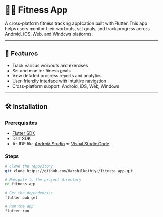
# 🏋️‍♂️ Fitness App

A cross-platform fitness tracking application built with Flutter. This app helps users monitor their workouts, set goals, and track progress across Android, iOS, Web, and Windows platforms.

---

## 🚀 Features

- Track various workouts and exercises
- Set and monitor fitness goals
- View detailed progress reports and analytics
- User-friendly interface with intuitive navigation
- Cross-platform support: Android, iOS, Web, Windows

---



## 🛠️ Installation

### Prerequisites

- [Flutter SDK](https://flutter.dev/docs/get-started/install)
- Dart SDK
- An IDE like [Android Studio](https://developer.android.com/studio) or [Visual Studio Code](https://code.visualstudio.com/)

### Steps

```bash
# Clone the repository
git clone https://github.com/Harshilkothiya/fitness_app.git

# Navigate to the project directory
cd fitness_app

# Get the dependencies
flutter pub get

# Run the app
flutter run
